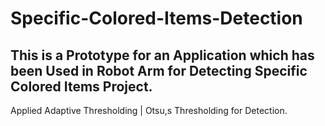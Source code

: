 # Specific-Colored-Items-Detection
<h2>This is a Prototype for an Application which has been Used in Robot Arm for Detecting Specific Colored Items Project.</h2>

Applied Adaptive Thresholding | Otsu,s Thresholding for Detection.
